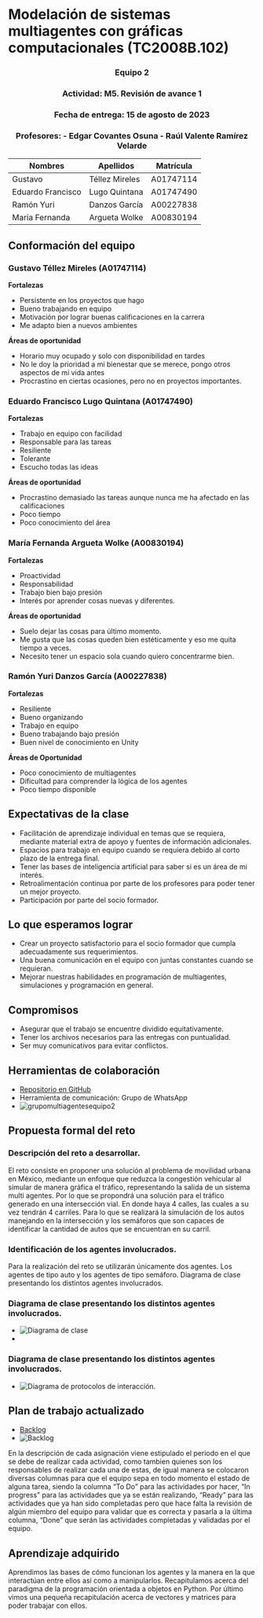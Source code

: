 # Modelación de sistemas multiagentes con gráficas computacionales (TC2008B.102)

<div align="center"> <h3> Equipo 2 </h3> </div>
<div align="center"> <h3> Actividad: M5. Revisión de avance 1 </h3> </div>
<div align="center"> <h3> Fecha de entrega: 15 de agosto de 2023 </h3> </div>
<div align="center"> <h3> Profesores:  
- Edgar Covantes Osuna  
- Raúl Valente Ramírez Velarde  
 </h3></div>

| Nombres | Apellidos | Matrícula |
|---------|-----------|-----------|
| Gustavo | Téllez Mireles | A01747114 |
| Eduardo Francisco | Lugo Quintana | A01747490 |
| Ramón Yuri | Danzos García | A00227838 |
| María Fernanda | Argueta Wolke | A00830194 |

## Conformación del equipo

### Gustavo Téllez Mireles (A01747114)
**Fortalezas**
- Persistente en los proyectos que hago
- Bueno trabajando en equipo
- Motivación por lograr buenas calificaciones en la carrera
- Me adapto bien a nuevos ambientes

**Áreas de oportunidad**
- Horario muy ocupado y solo con disponibilidad en tardes
- No le doy la prioridad a mi bienestar que se merece, pongo otros aspectos de mi vida antes
- Procrastino en ciertas ocasiones, pero no en proyectos importantes.

### Eduardo Francisco Lugo Quintana (A01747490)
**Fortalezas**
- Trabajo en equipo con facilidad
- Responsable para las tareas
- Resiliente
- Tolerante
- Escucho todas las ideas

**Áreas de oportunidad**
- Procrastino demasiado las tareas aunque nunca me ha afectado en las calificaciones
- Poco tiempo
- Poco conocimiento del área

### María Fernanda Argueta Wolke (A00830194)
**Fortalezas**
- Proactividad
- Responsabilidad
- Trabajo bien bajo presión
- Interés por aprender cosas nuevas y diferentes.

**Áreas de oportunidad**
- Suelo dejar las cosas para último momento.
- Me gusta que las cosas queden bien estéticamente y eso me quita tiempo a veces.
- Necesito tener un espacio sola cuando quiero concentrarme bien.

### Ramón Yuri Danzos García (A00227838)
**Fortalezas**
- Resiliente
- Bueno organizando
- Trabajo en equipo
- Bueno trabajando bajo presión
- Buen nivel de conocimiento en Unity

**Áreas de Oportunidad**
- Poco conocimiento de multiagentes
- Dificultad para comprender la lógica de los agentes
- Poco tiempo disponible

## Expectativas de la clase

- Facilitación de aprendizaje individual en temas que se requiera, mediante material extra de apoyo y fuentes de información adicionales.
- Espacios para trabajo en equipo cuando se requiera debido al corto plazo de la entrega final.
- Tener las bases de inteligencia artificial para saber si es un área de mi interés.
- Retroalimentación continua por parte de los profesores para poder tener un mejor proyecto.
- Participación por parte del socio formador.

## Lo que esperamos lograr

- Crear un proyecto satisfactorio para el socio formador que cumpla adecuadamente sus requerimientos.
- Una buena comunicación en el equipo con juntas constantes cuando se requieran.
- Mejorar nuestras habilidades en programación de multiagentes, simulaciones y programación en general.

## Compromisos

- Asegurar que el trabajo se encuentre dividido equitativamente.
- Tener los archivos necesarios para las entregas con puntualidad.
- Ser muy comunicativos para evitar conflictos.

## Herramientas de colaboración

- [Repositorio en GitHub](https://github.com/VMink/Multiagentes.git)
- Herramienta de comunicación: Grupo de WhatsApp
- ![grupomultiagentesequipo2](./images/multiagentesequipo2.jpeg)

## Propuesta formal del reto 

### Descripción del reto a desarrollar.
El reto consiste en proponer una solución al problema de movilidad urbana en México, mediante un enfoque que reduzca la congestión vehicular al simular de manera gráfica el tráfico, representando la salida de un sistema multi agentes. Por lo que se propondrá una solución para el tráfico generado en una intersección vial. En donde haya 4 calles, las cuales a su vez tendrán 4 carriles. Para lo que se realizará la simulación de los autos manejando en la intersección y los semáforos que son capaces de identificar la cantidad de autos que se encuentran en su carril.

### Identificación de los agentes involucrados.
Para la realización del reto se utilizarán únicamente dos agentes. Los agentes de tipo auto y los agentes de tipo semáforo. 
Diagrama de clase presentando los distintos agentes involucrados.

### Diagrama de clase presentando los distintos agentes involucrados.

- ![Diagrama de clase](./images/diagramadeclase.jpeg)
- 
### Diagrama de clase presentando los distintos agentes involucrados.
- ![Diagrama de protocolos de interacción.](./images/diagramadeprotocolosdeinteraccion.jpeg)

## Plan de trabajo actualizado
- [Backlog](https://github.com/users/VMink/projects/1)
- ![Backlog](./images/backlog.jpg)

En la descripción de cada asignación viene estipulado el periodo en el que se debe de realizar cada actividad, como tambien quienes son los responsables de realizar cada una de estas, de igual manera se colocaron diversas columnas para que el equipo sepa en todo momento el estado de alguna tarea, siendo la columna “To Do” para las actividades por hacer, “In progress” para las actividades que ya se están realizando, “Ready” para las actividades que ya han sido completadas pero que hace falta la revisión de algún miembro del equipo para validar que es correcta y pasarla a la última columna, “Done” que serán las actividades completadas y validadas por el equipo.

## Aprendizaje adquirido

Aprendimos las bases de cómo funcionan los agentes y la manera en la que interactúan entre ellos así como a manipularlos. Recapitulamos acerca del paradigma de la programación orientada a objetos en Python. Por último vimos una pequeña recapitulación acerca de vectores y matrices para poder trabajar con ellos.
